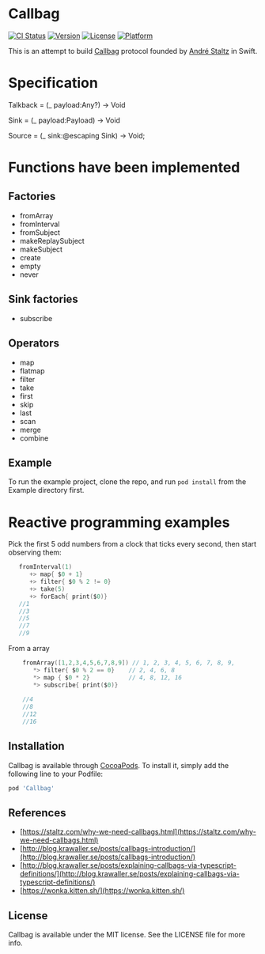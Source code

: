# Callbag

[![CI Status](https://img.shields.io/travis/chuthin/Callbag.svg?style=flat)](https://travis-ci.org/chuthin/Callbag)
[![Version](https://img.shields.io/cocoapods/v/Callbag.svg?style=flat)](https://cocoapods.org/pods/Callbag)
[![License](https://img.shields.io/cocoapods/l/Callbag.svg?style=flat)](https://cocoapods.org/pods/Callbag)
[![Platform](https://img.shields.io/cocoapods/p/Callbag.svg?style=flat)](https://cocoapods.org/pods/Callbag)

This is an attempt to build [Callbag](https://github.com/callbag/callbag) protocol founded by [André Staltz](https://github.com/staltz) in Swift.
# Specification
  Talkback = (_ payload:Any?) -> Void
  
  Sink<T> = (_ payload:Payload<T>) -> Void
  
  Source<T> = (_ sink:@escaping Sink<T>) -> Void;
# Functions have been implemented

## Factories
  - fromArray
  - fromInterval
  - fromSubject
  - makeReplaySubject
  - makeSubject
  - create
  - empty
  - never
## Sink factories
  - subscribe
## Operators
  - map
  - flatmap
  - filter
  - take
  - first
  - skip
  - last
  - scan 
  - merge
  - combine
## Example

To run the example project, clone the repo, and run `pod install` from the Example directory first.
# Reactive programming examples

Pick the first 5 odd numbers from a clock that ticks every second, then start observing them:
```swift
   fromInterval(1)
      +> map{ $0 + 1}
      +> filter{ $0 % 2 != 0}
      +> take(5)
      +> forEach{ print($0)}
   //1
   //3
   //5
   //7
   //9
```
From a array
```swift
    fromArray([1,2,3,4,5,6,7,8,9]) // 1, 2, 3, 4, 5, 6, 7, 8, 9,
       *> filter{ $0 % 2 == 0}    // 2, 4, 6, 8
       *> map { $0 * 2}           // 4, 8, 12, 16
       *> subscribe{ print($0)}
        
    //4
    //8
    //12
    //16
```
## Installation

Callbag is available through [CocoaPods](https://cocoapods.org). To install
it, simply add the following line to your Podfile:
```ruby
pod 'Callbag'
```
## References
  - [https://staltz.com/why-we-need-callbags.html](https://staltz.com/why-we-need-callbags.html)
  - [http://blog.krawaller.se/posts/callbags-introduction/](http://blog.krawaller.se/posts/callbags-introduction/)
  - [http://blog.krawaller.se/posts/explaining-callbags-via-typescript-definitions/](http://blog.krawaller.se/posts/explaining-callbags-via-typescript-definitions/)
  - [https://wonka.kitten.sh/](https://wonka.kitten.sh/)
## License

Callbag is available under the MIT license. See the LICENSE file for more info.
